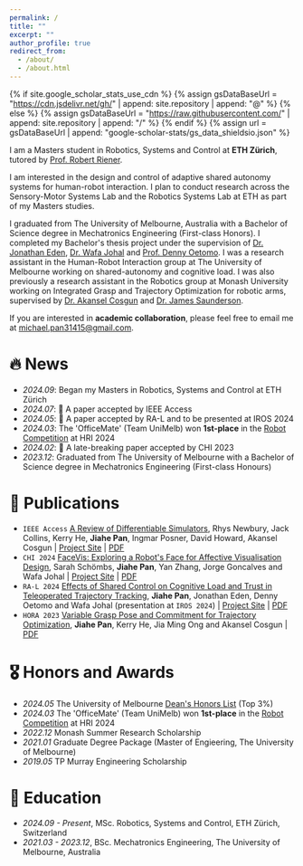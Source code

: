 ```yaml
---
permalink: /
title: ""
excerpt: ""
author_profile: true
redirect_from: 
  - /about/
  - /about.html
---
```


{% if site.google_scholar_stats_use_cdn %}
{% assign gsDataBaseUrl = "https://cdn.jsdelivr.net/gh/" | append: site.repository | append: "@" %}
{% else %}
{% assign gsDataBaseUrl = "https://raw.githubusercontent.com/" | append: site.repository | append: "/" %}
{% endif %}
{% assign url = gsDataBaseUrl | append: "google-scholar-stats/gs_data_shieldsio.json" %}


<span class='anchor' id='about-me'></span>

I am a Masters student in Robotics, Systems and Control at **ETH Zürich**, tutored by [Prof. Robert Riener](https://sms.hest.ethz.ch/the-group/team/robert-riener.html).

I am interested in the design and control of adaptive shared autonomy systems for human-robot interaction. I plan to conduct research across the Sensory-Motor Systems Lab and the Robotics Systems Lab at ETH as part of my Masters studies.

I graduated from The University of Melbourne, Australia with a Bachelor of Science degree in Mechatronics Engineering (First-class Honors). I completed my Bachelor's thesis project under the supervision of [Dr. Jonathan Eden](https://findanexpert.unimelb.edu.au/profile/453579-jonathan-eden), [Dr. Wafa Johal](https://findanexpert.unimelb.edu.au/profile/892823-wafa-johal-benkaouar-johal) and [Prof. Denny Oetomo](https://findanexpert.unimelb.edu.au/profile/188333-denny-oetomo). I was a research assistant in the Human-Robot Interaction group at The University of Melbourne working on shared-autonomy and cognitive load. I was also previously a research assistant in the Robotics group at Monash University working on Integrated Grasp and Trajectory Optimization for robotic arms, supervised by [Dr. Akansel Cosgun](https://www.monash.edu/engineering/akanselcosgun) and [Dr. James Saunderson](https://www.monash.edu/engineering/jamessaunderson). 

If you are interested in **academic collaboration**, please feel free to email me at [michael.pan31415@gmail.com](mailto:michael.pan31415@gmail.com).


# 🔥 News

- *2024.09*: Began my Masters in Robotics, Systems and Control at ETH Zürich
- *2024.07*: 🎉 A paper accepted by IEEE Access
- *2024.05*: 🎉 A paper accepted by RA-L and to be presented at IROS 2024
- *2024.03*: The 'OfficeMate' (Team UniMelb) won **1st-place** in the [Robot Competition](https://hri2024c.web.app/hri2014rc3.html) at HRI 2024
- *2024.02*: 🎉 A late-breaking paper accepted by CHI 2023
- *2023.12*: Graduated from The University of Melbourne with a Bachelor of Science degree in Mechatronics Engineering (First-class Honours)



# 📝 Publications 

- ``IEEE Access`` [A Review of Differentiable Simulators](https://ieeexplore.ieee.org/abstract/document/10589638), Rhys Newbury, Jack Collins, Kerry He, **Jiahe Pan**, Ingmar Posner, David Howard, Akansel Cosgun | [Project Site](https://rhys-newbury.github.io/projects/DiffSim/) | [PDF](https://mpan31415.github.io/papers/2024/IEEEAccess24_DiffSim.pdf)
- ``CHI 2024`` [FaceVis: Exploring a Robot's Face for Affective Visualisation Design](https://dl.acm.org/doi/full/10.1145/3613905.3650910), Sarah Schömbs, **Jiahe Pan**, Yan Zhang, Jorge Goncalves and Wafa Johal | [Project Site](https://sites.google.com/view/facevis/home) | [PDF](https://mpan31415.github.io/papers/2024/CHI24_LBR_FaceVis.pdf)
- ``RA-L 2024`` [Effects of Shared Control on Cognitive Load and Trust in Teleoperated Trajectory Tracking](https://ieeexplore.ieee.org/abstract/document/10517390), **Jiahe Pan**, Jonathan Eden, Denny Oetomo and Wafa Johal (presentation at ``IROS 2024``) | [Project Site](https://sites.google.com/view/auto-cl-trust/home) | [PDF](https://mpan31415.github.io/papers/2024/RAL24_ClTrustAuto.pdf)
- `HORA 2023` [Variable Grasp Pose and Commitment for Trajectory Optimization](https://ieeexplore.ieee.org/abstract/document/10155773), **Jiahe Pan**, Kerry He, Jia Ming Ong and Akansel Cosgun | [PDF](https://mpan31415.github.io/papers/2023/HORA23_TrajOpt.pdf)



# 🎖 Honors and Awards

- *2024.05* The University of Melbourne [Dean's Honors List](https://science.unimelb.edu.au/students/scholarships/deans-honours-list-2) (Top 3%)
- *2024.03* The 'OfficeMate' (Team UniMelb) won **1st-place** in the [Robot Competition](https://hri2024c.web.app/hri2014rc3.html) at HRI 2024
- *2022.12* Monash Summer Research Scholarship
- *2021.01* Graduate Degree Package (Master of Engieering, The University of Melbourne)
- *2019.05* TP Murray Engineering Scholarship



# 📖 Education

- *2024.09 - Present*, MSc. Robotics, Systems and Control, ETH Zürich, Switzerland
- *2021.03 - 2023.12*, BSc. Mechatronics Engineering, The University of Melbourne, Australia



<!-- # 💻 Internships

- *2025.06 - 2025.12*, Coming Soon... -->

